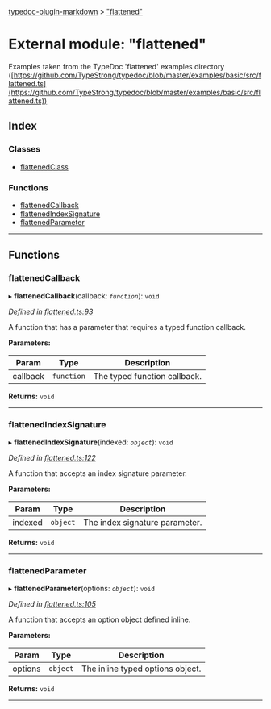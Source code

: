 [typedoc-plugin-markdown](../README.md) > ["flattened"](../modules/_flattened_.md)

# External module: "flattened"

Examples taken from the TypeDoc 'flattened' examples directory ([https://github.com/TypeStrong/typedoc/blob/master/examples/basic/src/flattened.ts](https://github.com/TypeStrong/typedoc/blob/master/examples/basic/src/flattened.ts))

## Index

### Classes

* [flattenedClass](../classes/_flattened_.flattenedclass.md)

### Functions

* [flattenedCallback](_flattened_.md#flattenedcallback)
* [flattenedIndexSignature](_flattened_.md#flattenedindexsignature)
* [flattenedParameter](_flattened_.md#flattenedparameter)

---

## Functions

<a id="flattenedcallback"></a>

###  flattenedCallback

▸ **flattenedCallback**(callback: *`function`*): `void`

*Defined in [flattened.ts:93](https://github.com/tgreyjs/typedoc-plugin-markdown/blob/master/test/src/flattened.ts#L93)*

A function that has a parameter that requires a typed function callback.

**Parameters:**

| Param | Type | Description |
| ------ | ------ | ------ |
| callback | `function` |  The typed function callback. |

**Returns:** `void`

___

<a id="flattenedindexsignature"></a>

###  flattenedIndexSignature

▸ **flattenedIndexSignature**(indexed: *`object`*): `void`

*Defined in [flattened.ts:122](https://github.com/tgreyjs/typedoc-plugin-markdown/blob/master/test/src/flattened.ts#L122)*

A function that accepts an index signature parameter.

**Parameters:**

| Param | Type | Description |
| ------ | ------ | ------ |
| indexed | `object` |  The index signature parameter. |

**Returns:** `void`

___

<a id="flattenedparameter"></a>

###  flattenedParameter

▸ **flattenedParameter**(options: *`object`*): `void`

*Defined in [flattened.ts:105](https://github.com/tgreyjs/typedoc-plugin-markdown/blob/master/test/src/flattened.ts#L105)*

A function that accepts an option object defined inline.

**Parameters:**

| Param | Type | Description |
| ------ | ------ | ------ |
| options | `object` |  The inline typed options object. |

**Returns:** `void`

___

